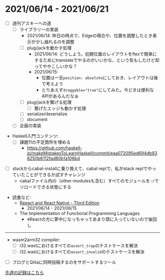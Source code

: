 # 2021/06/14 - 2021/06/21

- [ ] 週刊アスキーへの道
    - [ ] ライブラリーの実装
        - 2021/06/14: 昨日の時点で、Edgeの場合や、位置を調整したとき表示が少し崩れるのを調整
        - [ ] plug/jackを動かす処理
            - 2021/06/14: どうしよう。初期位置のレイアウトをflexで簡単にするためにtranslateでやるのがいいかな、という気もしたけど却ってややこしいかな？
            - 2021/06/15:
                - 位置は一旦`position: absolute`にしておき、レイアウトは後で考えよう
                - とりあえず`draggable="true"`にしてみた。今どきは便利なAPIがあるんだなぁ
        - [ ] plug/jackを繋げる処理
            - [ ] 繋げたエッジも動かす処理
        - [ ] serialize/deserialize
        - [ ] document
    - [ ] 企画の実装
- Haskell入門コンテンツ:
    - [ ] 課題11の不足箇所を埋める
        - <https://github.com/haskell-jp/makeMistakesToLearnHaskell/commit/eaa072095ed694db838250b6112fad80b1a106bd>
- [ ] stackからcabal-installに乗り換えて、cabal replで、私がstack replでやっていたことができるか試すチャレンジ
    - cabalファイル内の（other-modulesも含む）すべてのモジュールを`:r`でリロードできる状態にする
- 読書など:
    - [Reeact and React Native - Third Edition](https://www.packtpub.com/product/react-and-react-native-third-edition/9781839211140)
        - 2021/06/14 - 2021/06/15
    - The Implementation of Functional Programming Languages
        - ※Reactの方に夢中になっちゃってあまり頭に入っていないので後回し

------

- wasm2arm32 compiler:
    - [ ] i32.wastにおけるすべての`assert_trap`のテストケースを解決
    - [ ] i32.wastにおけるすべての`assert_invalid`のテストケースを解決
- [ ] ブログとQiitaに同時投稿するのをサポートするツール

[先週の記録はこちら](https://github.com/igrep/daily-commits/blob/cac0613b039b5b54ce926db5e39a31515f5bbacb/yesterday.md)
